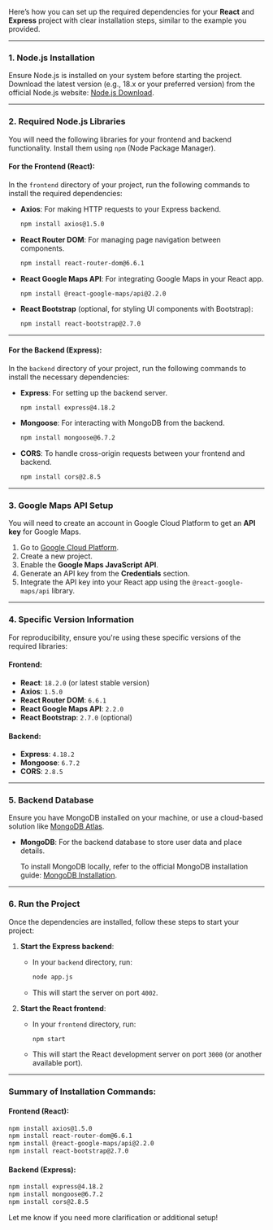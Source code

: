 Here’s how you can set up the required dependencies for your **React** and **Express** project with clear installation steps, similar to the example you provided.

---

### 1. **Node.js Installation**  
Ensure Node.js is installed on your system before starting the project.  
Download the latest version (e.g., 18.x or your preferred version) from the official Node.js website: [Node.js Download](https://nodejs.org/).

---

### 2. **Required Node.js Libraries**  
You will need the following libraries for your frontend and backend functionality. Install them using `npm` (Node Package Manager).

#### For the **Frontend** (React):
In the `frontend` directory of your project, run the following commands to install the required dependencies:

- **Axios**: For making HTTP requests to your Express backend.
  ```bash
  npm install axios@1.5.0
  ```

- **React Router DOM**: For managing page navigation between components.
  ```bash
  npm install react-router-dom@6.6.1
  ```

- **React Google Maps API**: For integrating Google Maps in your React app.
  ```bash
  npm install @react-google-maps/api@2.2.0
  ```

- **React Bootstrap** (optional, for styling UI components with Bootstrap):
  ```bash
  npm install react-bootstrap@2.7.0
  ```

---

#### For the **Backend** (Express):
In the `backend` directory of your project, run the following commands to install the necessary dependencies:

- **Express**: For setting up the backend server.
  ```bash
  npm install express@4.18.2
  ```

- **Mongoose**: For interacting with MongoDB from the backend.
  ```bash
  npm install mongoose@6.7.2
  ```

- **CORS**: To handle cross-origin requests between your frontend and backend.
  ```bash
  npm install cors@2.8.5
  ```

---

### 3. **Google Maps API Setup**  
You will need to create an account in Google Cloud Platform to get an **API key** for Google Maps.

1. Go to [Google Cloud Platform](https://cloud.google.com/).
2. Create a new project.
3. Enable the **Google Maps JavaScript API**.
4. Generate an API key from the **Credentials** section.
5. Integrate the API key into your React app using the `@react-google-maps/api` library.

---

### 4. **Specific Version Information**  
For reproducibility, ensure you're using these specific versions of the required libraries:

#### Frontend:
- **React**: `18.2.0` (or latest stable version)
- **Axios**: `1.5.0`
- **React Router DOM**: `6.6.1`
- **React Google Maps API**: `2.2.0`
- **React Bootstrap**: `2.7.0` (optional)

#### Backend:
- **Express**: `4.18.2`
- **Mongoose**: `6.7.2`
- **CORS**: `2.8.5`

---

### 5. **Backend Database**  
Ensure you have MongoDB installed on your machine, or use a cloud-based solution like [MongoDB Atlas](https://www.mongodb.com/cloud/atlas).

- **MongoDB**: For the backend database to store user data and place details.

  To install MongoDB locally, refer to the official MongoDB installation guide: [MongoDB Installation](https://www.mongodb.com/docs/manual/installation/).

---

### 6. **Run the Project**  
Once the dependencies are installed, follow these steps to start your project:

1. **Start the Express backend**:
   - In your `backend` directory, run:
     ```bash
     node app.js
     ```
   - This will start the server on port `4002`.

2. **Start the React frontend**:
   - In your `frontend` directory, run:
     ```bash
     npm start
     ```
   - This will start the React development server on port `3000` (or another available port).

---

### Summary of Installation Commands:

#### Frontend (React):
```bash
npm install axios@1.5.0
npm install react-router-dom@6.6.1
npm install @react-google-maps/api@2.2.0
npm install react-bootstrap@2.7.0
```

#### Backend (Express):
```bash
npm install express@4.18.2
npm install mongoose@6.7.2
npm install cors@2.8.5
```

Let me know if you need more clarification or additional setup!
